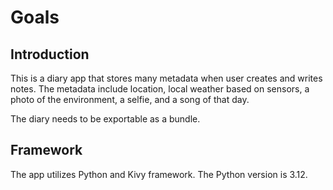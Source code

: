 # Goals

## Introduction

This is a diary app that stores many metadata when user creates and writes notes. The metadata include location, local weather based on sensors, a photo of the environment, a selfie, and a song of that day.

The diary needs to be exportable as a bundle.

## Framework

The app utilizes Python and Kivy framework. The Python version is 3.12.
